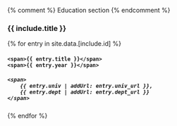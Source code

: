 {% comment %} Education section {% endcomment %}

<section id="{{ include.id }}" markdown="1">

<h3> {{ include.title }} </h3>

{% for entry in site.data.[include.id] %}

<h4>

    <span>{{ entry.title }}</span>
    <span>{{ entry.year }}</span>

</h4>

<h5> 

    <span>
        {{ entry.univ | addUrl: entry.univ_url }}, 
        {{ entry.dept | addUrl: entry.dept_url }}
    </span>

</h5>

{% endfor %}

</section>